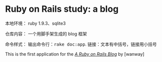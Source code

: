 # Ruby on Rails study: a blog

本地环境：
ruby 1.9.3、sqlite3

仓库内容：
一个用脚手架生成的 blog 框架

命令样式：
输出命令行：<tt>rake doc:app</tt>.
链接：文本有中括号，链接用小括号

This is the first application for the
[*A Ruby on Rails Blog*](http://wanway.herokuapp.com/)
by [wanway]